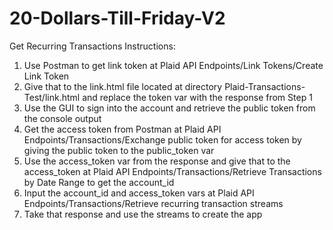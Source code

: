 # 20-Dollars-Till-Friday-V2

Get Recurring Transactions Instructions:
1. Use Postman to get link token at Plaid API Endpoints/Link Tokens/Create Link Token
2. Give that to the link.html file located at directory Plaid-Transactions-Test/link.html and replace the token var with the response from Step 1
3. Use the GUI to sign into the account and retrieve the public token from the console output
4. Get the access token from Postman at Plaid API Endpoints/Transactions/Exchange public token for access token by giving the public token to the public_token var
5. Use the access_token var from the response and give that to the access_token at Plaid API Endpoints/Transactions/Retrieve Transactions by Date Range to get the account_id
6. Input the account_id and access_token vars at  Plaid API Endpoints/Transactions/Retrieve recurring transaction streams
7. Take that response and use the streams to create the app
